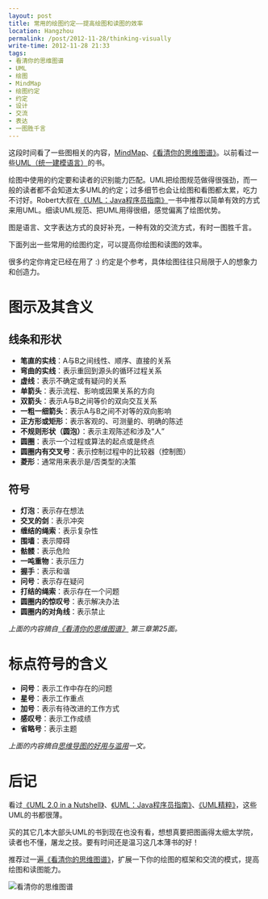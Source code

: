 ```yaml
---
layout: post
title: 常用的绘图约定——提高绘图和读图的效率
location: Hangzhou
permalink: /post/2012-11-28/thinking-visually
write-time: 2012-11-28 21:33
tags:
- 看清你的思维图谱
- UML
- 绘图
- MindMap
- 绘图约定
- 约定
- 设计
- 交流
- 表达
- 一图胜千言
---
```


这段时间看了一些图相关的内容，[MindMap](http://baike.baidu.com/view/30054.htm "MindMap")、[《看清你的思维图谱》](http://book.douban.com/subject/1061710/ "《看清你的思维图谱》")。以前看过一些[UML（统一建模语言）](http://baike.baidu.com/view/23396.htm "UML（统一建模语言）")的书。

绘图中使用的约定要和读者的识别能力匹配。UML把绘图规范做得很强劲，而一般的读者都不会知道太多UML的约定；过多细节也会让绘图和看图都太累，吃力不讨好。Robert大叔在[《UML：Java程序员指南》](http://book.douban.com/subject/1180717/ "《UML：Java程序员指南》")一书中推荐以简单有效的方式来用UML。细读UML规范、把UML用得很细，感觉偏离了绘图优势。

图是语言、文字表达方式的良好补充，一种有效的交流方式，有时一图胜千言。

下面列出一些常用的绘图约定，可以提高你绘图和读图的效率。  

很多约定你肯定已经在用了 :) 约定是个参考，具体绘图往往只局限于人的想象力和创造力。

图示及其含义
=============================

线条和形状
-----------------------

* **笔直的实线**：A与B之间线性、顺序、直接的关系
* **弯曲的实线**：表示重回到源头的循环过程关系
* **虚线**：表示不确定或有疑问的关系
* **单箭头**：表示流程、影响或因果关系的方向
* **双箭头**：表示A与B之间等价的双向交互关系
* **一粗一细箭头**：表示A与B之间不对等的双向影响
* **正方形或矩形**：表示客观的、可测量的、明确的陈述
* **不规则形状（圆泡）**：表示主观陈述和涉及“人”
* **圆圈**：表示一个过程或算法的起点或是终点
* **圆圈内有交叉号**：表示控制过程中的比较器（控制图）
* **菱形**：通常用来表示是/否类型的决策

符号
-------------------

- **灯泡**：表示存在想法
- **交叉的剑**：表示冲突
- **缠结的绳索**：表示复杂性
- **围墙**：表示障碍
- **骷髅**：表示危险
- **一吨重物**：表示压力
- **握手**：表示和谐
- **问号**：表示存在疑问
- **打结的绳索**：表示存在一个问题
- **圆圈内的惊叹号**：表示解决办法
- **圆圈内的对角线**：表示禁止

*上面的内容摘自[《看清你的思维图谱》](http://book.douban.com/subject/1061710/ "《看清你的思维图谱》") 第三章第25面。*

标点符号的含义
=============================

* **问号**：表示工作中存在的问题
* **星号**：表示工作重点
* **加号**：表示有待改进的工作方式
* **感叹号**：表示工作成绩
* **省略号**：表示主题

*上面的内容摘自[思维导图的好用与滥用](http://www.mindmap.com.cn/thread-33003-1-1.html "思维导图的好用与滥用")一文。*

后记
=============================

看过[《UML 2.0 in a Nutshell》](http://book.douban.com/subject/1855895/ "《UML 2.0 in a Nutshell》")、[《UML：Java程序员指南》](http://book.douban.com/subject/1180717/ "《UML：Java程序员指南》")、[《UML精粹》](http://book.douban.com/subject/1754490/ "《UML精粹》")，这些UML的书都很薄。

买的其它几本大部头UML的书到现在也没有看，想想真要把图画得太细太学院，读者也不懂，屠龙之技。要有时间还是温习这几本薄书的好！

推荐过一遍[《看清你的思维图谱》](http://book.douban.com/subject/1061710/ "《看清你的思维图谱》")，扩展一下你的绘图的框架和交流的模式，提高绘图和读图能力。

![看清你的思维图谱](http://m2.img.libdd.com/farm4/2012/1128/21/ECF33DF23A9AE553A1926658B4DFADE551BF0EF702CE5_423_539.JPEG "看清你的思维图谱")